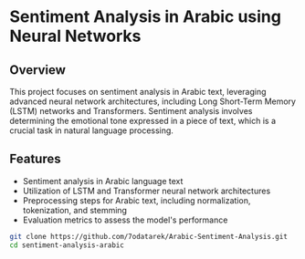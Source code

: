 # Sentiment Analysis in Arabic using Neural Networks

## Overview

This project focuses on sentiment analysis in Arabic text, leveraging advanced neural network architectures, including Long Short-Term Memory (LSTM) networks and Transformers. Sentiment analysis involves determining the emotional tone expressed in a piece of text, which is a crucial task in natural language processing.

## Features

- Sentiment analysis in Arabic language text
- Utilization of LSTM and Transformer neural network architectures
- Preprocessing steps for Arabic text, including normalization, tokenization, and stemming
- Evaluation metrics to assess the model's performance

```bash
git clone https://github.com/7odatarek/Arabic-Sentiment-Analysis.git
cd sentiment-analysis-arabic


